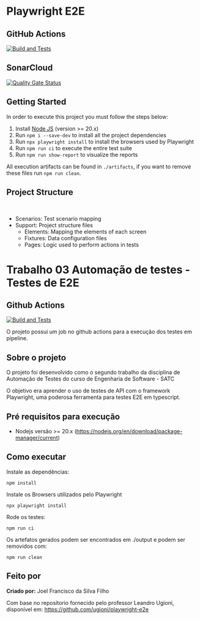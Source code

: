 # Playwright E2E

## GitHub Actions

[![Build and Tests](https://github.com/ugioni/playwright-e2e/actions/workflows/node.js.yml/badge.svg?branch=master)](https://github.com/ugioni/playwright-e2e/actions/workflows/node.js.yml)

## SonarCloud

[![Quality Gate Status](https://sonarcloud.io/api/project_badges/measure?project=ugioni_playwright-e2e&metric=alert_status)](https://sonarcloud.io/summary/new_code?id=ugioni_playwright-e2e)

## Getting Started

In order to execute this project you must follow the steps below:

1. Install [Node JS](https://nodejs.org/) (version >= 20.x)
1. Run `npm i --save-dev` to install all the project dependencies
1. Run `npx playwright install` to install the browsers used by Playwright
1. Run `npm run ci` to execute the entire test suite
1. Run `npm run show-report` to visualize the reports

All execution artifacts can be found in `./artifacts`, if you want to remove these files run `npm run clean`.

## Project Structure
</br>
<ul>
    <li>Scenarios: Test scenario mapping</li>
    <li>Support: Project structure files
        <ul>
            <li>Elements: Mapping the elements of each screen</li>
            <li>Fixtures: Data configuration files</li>
            <li>Pages: Logic used to perform actions in tests</li>
        </ul>
    </li>
</ul>


# Trabalho 03 Automação de testes - Testes de E2E 

## Github Actions

[![Build and Tests](https://github.com/JoelFrancisco/JoelFrancisco-Turma02-E2E/actions/workflows/node.js.yml/badge.svg?branch=master)](https://github.com/JoelFrancisco/JoelFrancisco-Turma02-E2E/actions/workflows/node.js.yml)

O projeto possui um job no github actions para a execução dos testes em pipeline.

## Sobre o projeto

O projeto foi desenvolvido como o segundo trabalho da disciplina de Automação de Testes do curso de Engenharia de Software - SATC 

O objetivo era aprender o uso de testes de API com o framework Playwright, uma poderosa ferramenta para testes E2E em typescript.

## Pré requisitos para execução

- Nodejs versão >= 20.x
    (https://nodejs.org/en/download/package-manager/current)

## Como executar

Instale as dependências:

```
npm install
```

Instale os Browsers utilizados pelo Playwright

```
npx playwright install
```

Rode os testes:

```
npm run ci
```

Os artefatos gerados podem ser encontrados em ./output e podem ser removidos com:

```
npm run clean
```

## Feito por

**Criado por:** Joel Francisco da Silva Filho

Com base no reposítorio fornecido pelo professor Leandro Ugioni, disponível em: https://github.com/ugioni/playwright-e2e